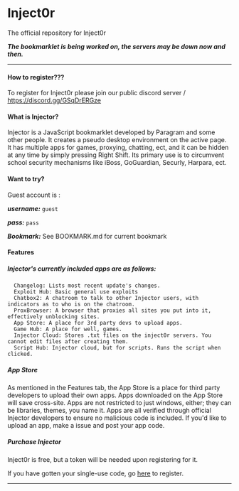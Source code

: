 # Inject0r
The official repository for Inject0r

***The bookmarklet is being worked on, the servers may be down now and then.***

*** 


#### How to register???

To register for Inject0r please join our public discord server / https://discord.gg/GSqDrERGze


#### What is Injector? 

Injector is a JavaScript bookmarklet developed by Paragram and some other people. It creates a pseudo desktop environment on the active page. It has multiple apps for games, proxying, chatting, ect, and it can be hidden at any time by simply pressing Right Shift. Its primary use is to circumvent school security mechanisms like iBoss, GoGuardian, Securly, Harpara, ect.

#### Want to try?

Guest account is :

***username:*** ```guest```

***pass:*** ```pass```

***Bookmark:*** See BOOKMARK.md for current bookmark
			

#### Features

##### Injector's currently included apps are as follows:
      Changelog: Lists most recent update's changes.
      Exploit Hub: Basic general use exploits
      Chatbox2: A chatroom to talk to other Injector users, with indicators as to who is on the chatroom.
      ProxBrowser: A browser that proxies all sites you put into it, effectively unblocking sites.
      App Store: A place for 3rd party devs to upload apps.
      Game Hub: A place for well, games.
      Injector Cloud: Stores .txt files on the inject0r servers. You cannot edit files after creating them.
      Script Hub: Injector cloud, but for scripts. Runs the script when clicked.

##### App Store 
As mentioned in the Features tab, the App Store is a place for third party developers to upload their own apps. Apps downloaded on the App Store will save cross-site. Apps are not restricted to just windows, either; they can be libraries, themes, you name it. Apps are all verified through official Injector developers to ensure no malicious code is included. If you'd like to upload an app, make a issue and post your app code.

##### Purchase Injector 

Inject0r is free, but a token will be needed upon registering for it.

If you have gotten your single-use code, go [here](https://inject0r.repl.co/register) to register.

***
